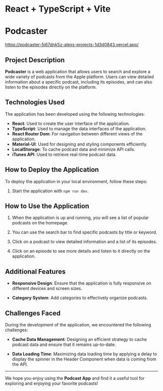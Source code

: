 # React + TypeScript + Vite
# Podcaster 
https://podcaster-5i67dnk5z-alexs-projects-1d3d0843.vercel.app/

## Project Description

**Podcaster** is a web application that allows users to search and explore a wide variety of podcasts from the Apple platform. Users can view detailed information about a specific podcast, including its episodes, and can also listen to the episodes directly on the platform.

## Technologies Used

The application has been developed using the following technologies:

- **React**: Used to create the user interface of the application.
- **TypeScript**: Used to manage the data interfaces of the application.
- **React Router Dom**: For navigation between different views of the application.
- **Material-UI**: Used for designing and styling components efficiently.
- **LocalStorage**: To cache podcast data and minimize API calls.
- **iTunes API**: Used to retrieve real-time podcast data.

## How to Deploy the Application

To deploy the application in your local environment, follow these steps:

1. Start the application with `npm run dev`.

## How to Use the Application

1. When the application is up and running, you will see a list of popular podcasts on the homepage.

2. You can use the search bar to find specific podcasts by title or keyword.

3. Click on a podcast to view detailed information and a list of its episodes.

4. Click on an episode to see more details and listen to it directly on the application.

## Additional Features

- **Responsive Design**: Ensure that the application is fully responsive on different devices and screen sizes.

- **Category System**: Add categories to effectively organize podcasts.

## Challenges Faced

During the development of the application, we encountered the following challenges:

- **Cache Data Management**: Designing an efficient strategy to cache podcast data and ensure that it remains up-to-date.

- **Data Loading Time**: Maximizing data loading time by applying a delay to display the spinner in the Header Component when data is coming from the API.

---

We hope you enjoy using the **Podcast App** and find it a useful tool for exploring and enjoying your favorite podcasts!
